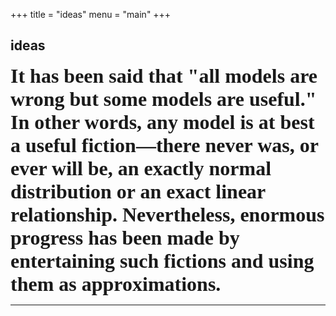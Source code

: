+++
title = "ideas"
menu = "main"
+++

## ideas

<div id="progress">
<script>
let now = new Date();
let startOfYear = new Date(now.getFullYear(), 0, 1);
let endOfYear = new Date(now.getFullYear(), 11, 31);
let totalDays = Math.round((endOfYear - startOfYear) / (1000 * 60 * 60 * 24));
let passedDays = Math.round((now - startOfYear) / (1000 * 60 * 60 * 24));
let percentage = Math.round((passedDays / totalDays) * 100);
let progressBar = "";
for (var i = 0; i < 50; i++) {
    if (i < percentage / 2) {
        progressBar += "■";
    } else {
        progressBar += "□";
    }
}
document.getElementById('progress').innerText = "year progress: " + progressBar + " " + percentage + "%";
</script>
</div>

<strong style="font-family:Wavefont;font-size:24pt">
It has been said that "all models are wrong but some models are useful." In other words, any model is at best a useful fiction—there never was, or ever will be, an exactly normal distribution or an exact linear relationship. Nevertheless, enormous progress has been made by entertaining such fictions and using them as approximations.</strong>

***
